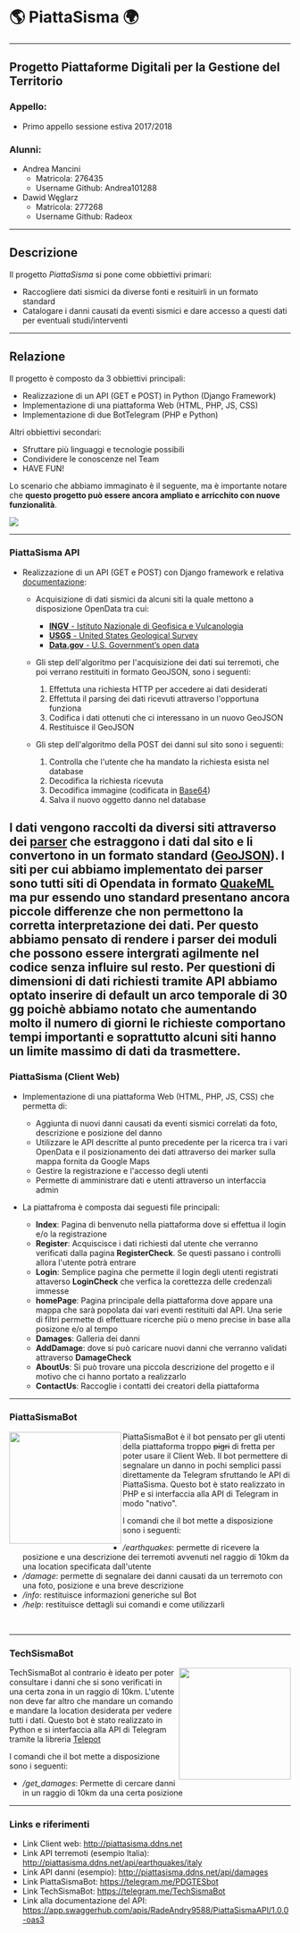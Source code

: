 # 🌎 PiattaSisma 🌍 #
-----------------------------------------------------

## Progetto Piattaforme Digitali per la Gestione del Territorio ##

### Appello: ###
* Primo appello sessione estiva 2017/2018

### Alunni: ###
* Andrea Mancini
  * Matricola: 276435
  * Username Github: Andrea101288
* Dawid Węglarz
  * Matricola: 277268
  * Username Github: Radeox

-----------------------------------------------------

## Descrizione ##

Il progetto _PiattaSisma_ si pone come obbiettivi primari:
* Raccogliere dati sismici da diverse fonti e resituirli in un formato standard
* Catalogare i danni causati da eventi sismici e dare accesso a questi dati per eventuali studi/interventi

-----------------------------------------------------

## Relazione ##

Il progetto è composto da 3 obbiettivi principali:
 * Realizzazione di un API (GET e POST) in Python (Django Framework)
 * Implementazione di una piattaforma Web (HTML, PHP, JS, CSS)
 * Implementazione di due BotTelegram (PHP e Python)
 
Altri obbiettivi secondari:
 * Sfruttare più linguaggi e tecnologie possibili
 * Condividere le conoscenze nel Team
 * HAVE FUN!

Lo scenario che abbiamo immaginato è il seguente, ma è importante notare che **questo progetto può essere ancora ampliato e arricchito con nuove funzionalità**.

<img src="img/scheme.png"/>

-----------------------------------------------------

### PiattaSisma API ###
* Realizzazione di un API (GET e POST) con Django framework e relativa [documentazione](https://app.swaggerhub.com/apis/RadeAndry9588/PiattaSismaAPI/1.0.0-oas3):
   * Acquisizione di dati sismici da alcuni siti la quale mettono a disposizione OpenData tra cui:
     * [**INGV** - Istituto Nazionale di Geofisica e Vulcanologia](http://cnt.rm.ingv.it/)
     * [**USGS** - United States Geological Survey](https://earthquake.usgs.gov/)
     * [**Data.gov** - U.S. Government’s open data](https://www.data.gov/)

   * Gli step dell'algoritmo per l'acquisizione dei dati sui terremoti, che poi verrano restituiti in formato GeoJSON, sono i seguenti:
     1. Effettuta una richiesta HTTP per accedere ai dati desiderati
     2. Effettuta il parsing dei dati ricevuti attraverso l'opportuna funziona
     3. Codifica i dati ottenuti che ci interessano in un nuovo GeoJSON
     5. Restituisce il GeoJSON

   * Gli step dell'algoritmo della POST dei danni sul sito sono i seguenti:
     1. Controlla che l'utente che ha mandato la richiesta esista nel database
     2. Decodifica la richiesta ricevuta
     3. Decodifica immagine (codificata in [Base64](https://it.wikipedia.org/wiki/Base64))
     4. Salva il nuovo oggetto danno nel database
     
I dati vengono raccolti da diversi siti attraverso dei [parser](https://it.wikipedia.org/wiki/Parsing) che estraggono i dati dal sito e li convertono in un formato standard ([GeoJSON](http://geojson.org)). I siti per cui abbiamo implementato dei parser sono tutti siti di Opendata in formato [QuakeML](https://en.wikipedia.org/wiki/QuakeML) ma pur essendo uno standard presentano ancora piccole differenze che non permettono la corretta interpretazione dei dati. Per questo abbiamo pensato di rendere i parser dei moduli che possono essere intergrati agilmente nel codice senza influire sul resto. Per questioni di dimensioni di dati richiesti tramite API abbiamo optato inserire di default un arco temporale di 30 gg poichè abbiamo notato che aumentando molto il numero di giorni le richieste comportano tempi importanti e soprattutto alcuni siti hanno un limite massimo di dati da trasmettere.
-----------------------------------------------------

### PiattaSisma (Client Web) ###

* Implementazione di una piattaforma Web (HTML, PHP, JS, CSS) che permetta di:
  * Aggiunta di nuovi danni causati da eventi sismici correlati da foto, descrizione e posizione del danno
  * Utilizzare le API descritte al punto precedente per la ricerca tra i vari OpenData e il posizionamento dei dati attraverso dei marker sulla mappa fornita da Google Maps
  * Gestire la registrazione e l'accesso degli utenti
  * Permette di amministrare dati e utenti attraverso un interfaccia admin
  
* La piattafroma è composta dai seguesti file principali:
  * **Index**: Pagina di benvenuto nella piattaforma dove si effettua il login e/o la registrazione
  * **Register**: Acquiscisce i dati richiesti dal utente che verranno verificati dalla pagina **RegisterCheck**. Se questi passano i controlli allora l'utente potrà entrare
  * **Login**: Semplice pagina che permette il login degli utenti registrati attaverso **LoginCheck** che verfica la corettezza delle credenzali immesse
  * **homePage**: Pagina principale della piattaforma dove appare una mappa che sarà popolata dai vari eventi restituiti dal API. Una serie di filtri permette di effettuare ricerche più o meno precise in base alla posizone e/o al tempo
  * **Damages**: Galleria dei danni
  * **AddDamage**: dove si può caricare nuovi danni che verranno validati attraverso **DamageCheck**
  * **AboutUs**: Si può trovare una piccola descrizione del progetto e il motivo che ci hanno portato a realizzarlo
  * **ContactUs**: Raccoglie i contatti dei creatori della piattaforma
  
-----------------------------------------------------

### PiattaSismaBot ###
<div>
<img src="img/add_damage.png" width="200px" align="left"/>

PiattaSismaBot è il bot pensato per gli utenti della piattaforma troppo ~~pigri~~ di fretta per poter usare il Client Web.
Il bot permettere di segnalare un danno in pochi semplici passi direttamente da Telegram sfruttando le API di PiattaSisma.
Questo bot è stato realizzato in PHP e si interfaccia alla API di Telegram in modo "nativo".

I comandi che il bot mette a disposizione sono i seguenti:

  * _/earthquakes_: permette di ricevere la posizione e una descrizione dei terremoti avvenuti nel raggio di 10km da una location specificata dall'utente
  * _/damage_: permette di segnalare dei danni causati da un terremoto con una foto, posizione e una breve descrizione
  * _/info_: restituisce informazioni generiche sul Bot
  * _/help_: restituisce dettagli sui comandi e come utilizzarli
</div><br>

-----------------------------------------------------

### TechSismaBot ###
<div> 
<img src="img/search_damage.png" width="200px" align="right"/>

TechSismaBot al contrario è ideato per poter consultare i danni che si sono verificati in una certa zona in un raggio di 10km. L'utente non deve far altro che mandare un comando e mandare la location desiderata per vedere tutti i dati.
 Questo bot è stato realizzato in Python e si interfaccia alla API di Telegram tramite la libreria [Telepot](https://github.com/nickoala/telepot)
 
I comandi che il bot mette a disposizione sono i seguenti:

  * _/get\_damages_: Permette di cercare danni in un raggio di 10km da una certa posizione
</div>

-----------------------------------------------------

### Links e riferimenti ###
 * Link Client web: http://piattasisma.ddns.net
 * Link API terremoti (esempio Italia): http://piattasisma.ddns.net/api/earthquakes/italy
 * Link API danni (esempio): http://piattasisma.ddns.net/api/damages
 * Link PiattaSismaBot: https://telegram.me/PDGTESbot
 * Link TechSismaBot: https://telegram.me/TechSismaBot
 * Link alla documentazione del API: https://app.swaggerhub.com/apis/RadeAndry9588/PiattaSismaAPI/1.0.0-oas3
